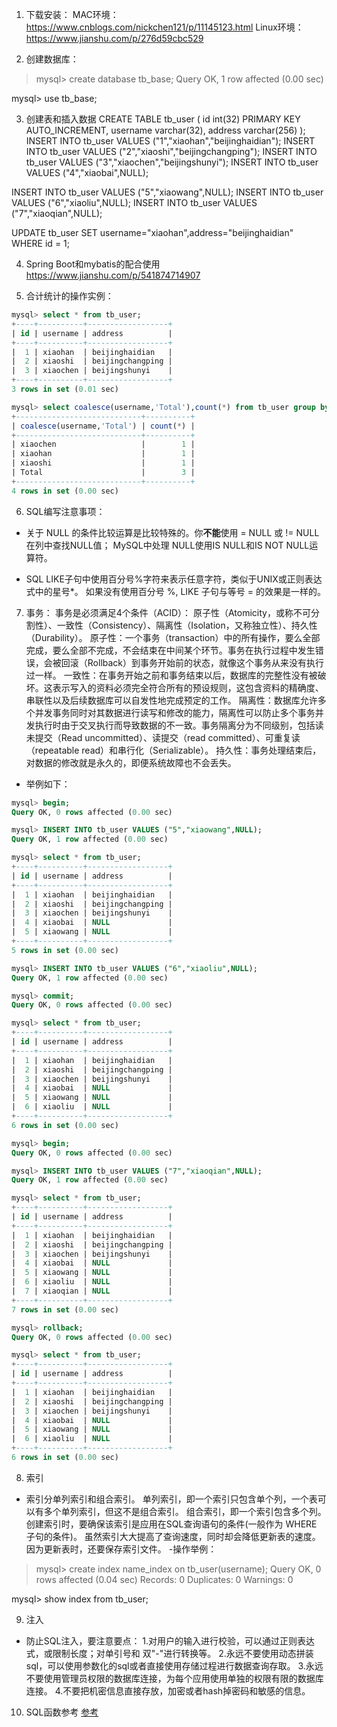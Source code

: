 1. 下载安装：
MAC环境：
https://www.cnblogs.com/nickchen121/p/11145123.html
Linux环境：
https://www.jianshu.com/p/276d59cbc529


2. 创建数据库：
> mysql> create database tb_base;
Query OK, 1 row affected (0.00 sec)

mysql> use tb_base;

3. 创建表和插入数据
CREATE TABLE tb_user (
id int(32) PRIMARY KEY AUTO_INCREMENT,
username varchar(32),
address varchar(256)
);
INSERT INTO tb_user VALUES ("1","xiaohan","beijinghaidian");
INSERT INTO tb_user VALUES ("2","xiaoshi","beijingchangping");
INSERT INTO tb_user VALUES ("3","xiaochen","beijingshunyi");
INSERT INTO tb_user VALUES ("4","xiaobai",NULL);

INSERT INTO tb_user VALUES ("5","xiaowang",NULL);
INSERT INTO tb_user VALUES ("6","xiaoliu",NULL);
INSERT INTO tb_user VALUES ("7","xiaoqian",NULL);

UPDATE tb_user SET username="xiaohan",address="beijinghaidian" WHERE id = 1;

4. Spring Boot和mybatis的配合使用
https://www.jianshu.com/p/541874714907

5. 合计统计的操作实例：
```sql
mysql> select * from tb_user;
+----+----------+------------------+
| id | username | address          |
+----+----------+------------------+
|  1 | xiaohan  | beijinghaidian   |
|  2 | xiaoshi  | beijingchangping |
|  3 | xiaochen | beijingshunyi    |
+----+----------+------------------+
3 rows in set (0.01 sec)

mysql> select coalesce(username,'Total'),count(*) from tb_user group by username with rollup;
+----------------------------+----------+
| coalesce(username,'Total') | count(*) |
+----------------------------+----------+
| xiaochen                   |        1 |
| xiaohan                    |        1 |
| xiaoshi                    |        1 |
| Total                      |        3 |
+----------------------------+----------+
4 rows in set (0.00 sec)
```

6. SQL编写注意事项：
- 关于 NULL 的条件比较运算是比较特殊的。你**不能**使用 = NULL 或 != NULL 在列中查找NULL值；
MySQL中处理 NULL使用IS NULL和IS NOT NULL运算符。

- SQL LIKE子句中使用百分号%字符来表示任意字符，类似于UNIX或正则表达式中的星号*。
如果没有使用百分号 %, LIKE 子句与等号 = 的效果是一样的。

7. 事务：
事务是必须满足4个条件（ACID）：
原子性（Atomicity，或称不可分割性）、一致性（Consistency）、隔离性（Isolation，又称独立性）、持久性（Durability）。
原子性：一个事务（transaction）中的所有操作，要么全部完成，要么全部不完成，不会结束在中间某个环节。事务在执行过程中发生错误，会被回滚（Rollback）到事务开始前的状态，就像这个事务从来没有执行过一样。
一致性：在事务开始之前和事务结束以后，数据库的完整性没有被破坏。这表示写入的资料必须完全符合所有的预设规则，这包含资料的精确度、串联性以及后续数据库可以自发性地完成预定的工作。
隔离性：数据库允许多个并发事务同时对其数据进行读写和修改的能力，隔离性可以防止多个事务并发执行时由于交叉执行而导致数据的不一致。事务隔离分为不同级别，包括读未提交（Read uncommitted）、读提交（read committed）、可重复读（repeatable read）和串行化（Serializable）。
持久性：事务处理结束后，对数据的修改就是永久的，即便系统故障也不会丢失。
- 举例如下：
```sql
mysql> begin;
Query OK, 0 rows affected (0.00 sec)

mysql> INSERT INTO tb_user VALUES ("5","xiaowang",NULL);
Query OK, 1 row affected (0.00 sec)

mysql> select * from tb_user;
+----+----------+------------------+
| id | username | address          |
+----+----------+------------------+
|  1 | xiaohan  | beijinghaidian   |
|  2 | xiaoshi  | beijingchangping |
|  3 | xiaochen | beijingshunyi    |
|  4 | xiaobai  | NULL             |
|  5 | xiaowang | NULL             |
+----+----------+------------------+
5 rows in set (0.00 sec)

mysql> INSERT INTO tb_user VALUES ("6","xiaoliu",NULL);
Query OK, 1 row affected (0.00 sec)

mysql> commit;
Query OK, 0 rows affected (0.00 sec)

mysql> select * from tb_user;
+----+----------+------------------+
| id | username | address          |
+----+----------+------------------+
|  1 | xiaohan  | beijinghaidian   |
|  2 | xiaoshi  | beijingchangping |
|  3 | xiaochen | beijingshunyi    |
|  4 | xiaobai  | NULL             |
|  5 | xiaowang | NULL             |
|  6 | xiaoliu  | NULL             |
+----+----------+------------------+
6 rows in set (0.00 sec)

mysql> begin;
Query OK, 0 rows affected (0.00 sec)

mysql> INSERT INTO tb_user VALUES ("7","xiaoqian",NULL);
Query OK, 1 row affected (0.00 sec)

mysql> select * from tb_user;
+----+----------+------------------+
| id | username | address          |
+----+----------+------------------+
|  1 | xiaohan  | beijinghaidian   |
|  2 | xiaoshi  | beijingchangping |
|  3 | xiaochen | beijingshunyi    |
|  4 | xiaobai  | NULL             |
|  5 | xiaowang | NULL             |
|  6 | xiaoliu  | NULL             |
|  7 | xiaoqian | NULL             |
+----+----------+------------------+
7 rows in set (0.00 sec)

mysql> rollback;
Query OK, 0 rows affected (0.00 sec)

mysql> select * from tb_user;
+----+----------+------------------+
| id | username | address          |
+----+----------+------------------+
|  1 | xiaohan  | beijinghaidian   |
|  2 | xiaoshi  | beijingchangping |
|  3 | xiaochen | beijingshunyi    |
|  4 | xiaobai  | NULL             |
|  5 | xiaowang | NULL             |
|  6 | xiaoliu  | NULL             |
+----+----------+------------------+
6 rows in set (0.00 sec)
```

8. 索引
- 索引分单列索引和组合索引。
单列索引，即一个索引只包含单个列，一个表可以有多个单列索引，但这不是组合索引。
组合索引，即一个索引包含多个列。
创建索引时，要确保该索引是应用在SQL查询语句的条件(一般作为 WHERE 子句的条件)。
虽然索引大大提高了查询速度，同时却会降低更新表的速度。因为更新表时，还要保存索引文件。
-操作举例：
> mysql> create index name_index on tb_user(username);
Query OK, 0 rows affected (0.04 sec)
Records: 0  Duplicates: 0  Warnings: 0

mysql> show index from tb_user;

9. 注入
- 防止SQL注入，要注意要点：
1.对用户的输入进行校验，可以通过正则表达式，或限制长度；对单引号和 双"-"进行转换等。
2.永远不要使用动态拼装sql，可以使用参数化的sql或者直接使用存储过程进行数据查询存取。
3.永远不要使用管理员权限的数据库连接，为每个应用使用单独的权限有限的数据库连接。
4.不要把机密信息直接存放，加密或者hash掉密码和敏感的信息。

10. SQL函数参考
[参考](https://www.runoob.com/mysql/mysql-functions.html)

